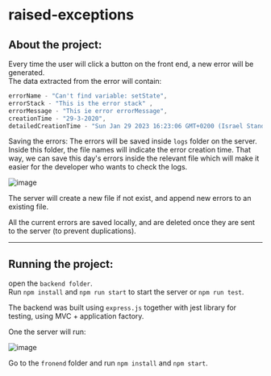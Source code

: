 # raised-exceptions

## About the project: 


Every time the user will click a button on the front end, a new error will be generated.<br>
The data extracted from the error will contain: 

```js
errorName - "Can't find variable: setState", 
errorStack - "This is the error stack" ,
errorMessage - "This ie error errorMessage",
creationTime - "29-3-2020",
detailedCreationTime - "Sun Jan 29 2023 16:23:06 GMT+0200 (Israel Standard Time)"
```

Saving the errors:
The errors will be saved inside `logs` folder on the server. 
Inside this folder, the file names will indicate the error creation time.
That way, we can save this day's errors inside the relevant file which will make it easier for the developer who wants to check the logs.

![image](https://user-images.githubusercontent.com/34707669/215435764-5fa35a84-5906-492e-b3f6-2250321d04cd.png)


The server will create a new file if not exist, and append new errors to an existing file.


All the current errors are saved locally, and are deleted once they are sent to the server (to prevent duplications).

-----


## Running the project: 

open the `backend folder`.<br>
Run `npm install` and `npm run start` to start the server or `npm run test`.

The backend was built using `express.js` together with jest library for testing, using MVC + application factory.

One the server will run: 

![image](https://user-images.githubusercontent.com/34707669/215433641-5c3c304f-0999-4d4e-af7c-af13ebcbc93a.png)


Go to the `fronend` folder and run `npm install` and  `npm start`.




